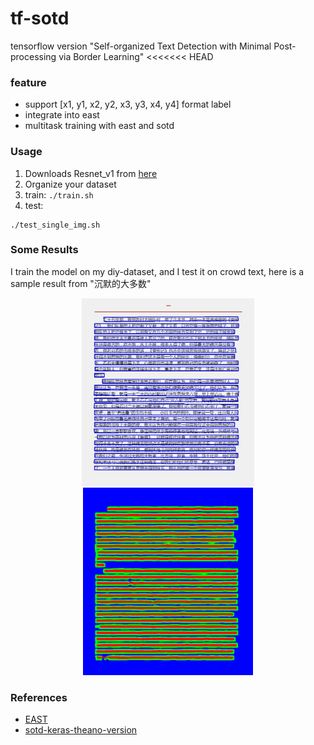 # tf-sotd
tensorflow version "Self-organized Text Detection with Minimal Post-processing via Border Learning"
<<<<<<< HEAD

### feature
- support [x1, y1, x2, y2, x3, y3, x4, y4] format label
- integrate into east
- multitask training with east and sotd

### Usage

1. Downloads Resnet_v1 from [here](http://download.tensorflow.org/models/resnet_v1_50_2016_08_28.tar.gz)
2. Organize your dataset
3. train:
`./train.sh`
4. test:
```
./test_single_img.sh
```

### Some Results
I train the model on my diy-dataset, and I test it on crowd text, here is a sample result from "沉默的大多数"

<div align="center">
<img src="samples/333.jpg" height="300px" alt="detection result" >
<img src="samples/333.png" height="300px" alt="segmentation result" >
</div>

### References
- [EAST](https://github.com/argman/EAST)
- [sotd-keras-theano-version](https://gitlab.com/rex-yue-wu/ISI-PPT-Text-Detector)

